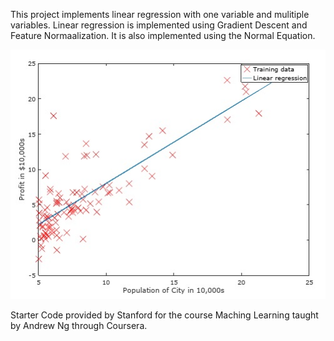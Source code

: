 This project implements linear regression with one variable and mulitiple variables.  Linear regression is implemented using Gradient Descent and Feature Normaalization.  It is also implemented using the Normal Equation.

 ![LinearRegression](LinearRegression.jpg) 
 

Starter Code provided by Stanford for the course Maching Learning taught by Andrew Ng through Coursera.

